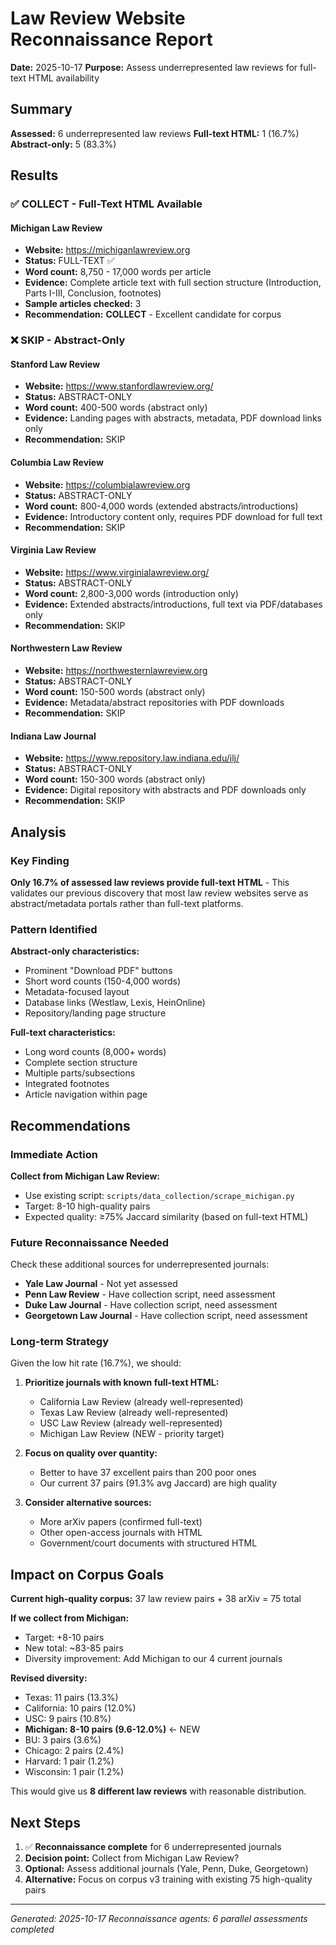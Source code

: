 # Law Review Website Reconnaissance Report

**Date:** 2025-10-17
**Purpose:** Assess underrepresented law reviews for full-text HTML availability

## Summary

**Assessed:** 6 underrepresented law reviews
**Full-text HTML:** 1 (16.7%)
**Abstract-only:** 5 (83.3%)

## Results

### ✅ COLLECT - Full-Text HTML Available

#### Michigan Law Review
- **Website:** https://michiganlawreview.org
- **Status:** FULL-TEXT ✅
- **Word count:** 8,750 - 17,000 words per article
- **Evidence:** Complete article text with full section structure (Introduction, Parts I-III, Conclusion, footnotes)
- **Sample articles checked:** 3
- **Recommendation:** **COLLECT** - Excellent candidate for corpus

### ❌ SKIP - Abstract-Only

#### Stanford Law Review
- **Website:** https://www.stanfordlawreview.org/
- **Status:** ABSTRACT-ONLY
- **Word count:** 400-500 words (abstract only)
- **Evidence:** Landing pages with abstracts, metadata, PDF download links only
- **Recommendation:** SKIP

#### Columbia Law Review
- **Website:** https://columbialawreview.org
- **Status:** ABSTRACT-ONLY
- **Word count:** 800-4,000 words (extended abstracts/introductions)
- **Evidence:** Introductory content only, requires PDF download for full text
- **Recommendation:** SKIP

#### Virginia Law Review
- **Website:** https://www.virginialawreview.org/
- **Status:** ABSTRACT-ONLY
- **Word count:** 2,800-3,000 words (introduction only)
- **Evidence:** Extended abstracts/introductions, full text via PDF/databases only
- **Recommendation:** SKIP

#### Northwestern Law Review
- **Website:** https://northwesternlawreview.org
- **Status:** ABSTRACT-ONLY
- **Word count:** 150-500 words (abstract only)
- **Evidence:** Metadata/abstract repositories with PDF downloads
- **Recommendation:** SKIP

#### Indiana Law Journal
- **Website:** https://www.repository.law.indiana.edu/ilj/
- **Status:** ABSTRACT-ONLY
- **Word count:** 150-300 words (abstract only)
- **Evidence:** Digital repository with abstracts and PDF downloads only
- **Recommendation:** SKIP

## Analysis

### Key Finding

**Only 16.7% of assessed law reviews provide full-text HTML** - This validates our previous discovery that most law review websites serve as abstract/metadata portals rather than full-text platforms.

### Pattern Identified

**Abstract-only characteristics:**
- Prominent "Download PDF" buttons
- Short word counts (150-4,000 words)
- Metadata-focused layout
- Database links (Westlaw, Lexis, HeinOnline)
- Repository/landing page structure

**Full-text characteristics:**
- Long word counts (8,000+ words)
- Complete section structure
- Multiple parts/subsections
- Integrated footnotes
- Article navigation within page

## Recommendations

### Immediate Action

**Collect from Michigan Law Review:**
- Use existing script: `scripts/data_collection/scrape_michigan.py`
- Target: 8-10 high-quality pairs
- Expected quality: ≥75% Jaccard similarity (based on full-text HTML)

### Future Reconnaissance Needed

Check these additional sources for underrepresented journals:
- **Yale Law Journal** - Not yet assessed
- **Penn Law Review** - Have collection script, need assessment
- **Duke Law Journal** - Have collection script, need assessment
- **Georgetown Law Journal** - Have collection script, need assessment

### Long-term Strategy

Given the low hit rate (16.7%), we should:
1. **Prioritize journals with known full-text HTML:**
   - California Law Review (already well-represented)
   - Texas Law Review (already well-represented)
   - USC Law Review (already well-represented)
   - Michigan Law Review (NEW - priority target)

2. **Focus on quality over quantity:**
   - Better to have 37 excellent pairs than 200 poor ones
   - Our current 37 pairs (91.3% avg Jaccard) are high quality

3. **Consider alternative sources:**
   - More arXiv papers (confirmed full-text)
   - Other open-access journals with HTML
   - Government/court documents with structured HTML

## Impact on Corpus Goals

**Current high-quality corpus:** 37 law review pairs + 38 arXiv = 75 total

**If we collect from Michigan:**
- Target: +8-10 pairs
- New total: ~83-85 pairs
- Diversity improvement: Add Michigan to our 4 current journals

**Revised diversity:**
- Texas: 11 pairs (13.3%)
- California: 10 pairs (12.0%)
- USC: 9 pairs (10.8%)
- **Michigan: 8-10 pairs (9.6-12.0%)** ← NEW
- BU: 3 pairs (3.6%)
- Chicago: 2 pairs (2.4%)
- Harvard: 1 pair (1.2%)
- Wisconsin: 1 pair (1.2%)

This would give us **8 different law reviews** with reasonable distribution.

## Next Steps

1. ✅ **Reconnaissance complete** for 6 underrepresented journals
2. **Decision point:** Collect from Michigan Law Review?
3. **Optional:** Assess additional journals (Yale, Penn, Duke, Georgetown)
4. **Alternative:** Focus on corpus v3 training with existing 75 high-quality pairs

---

*Generated: 2025-10-17*
*Reconnaissance agents: 6 parallel assessments completed*
